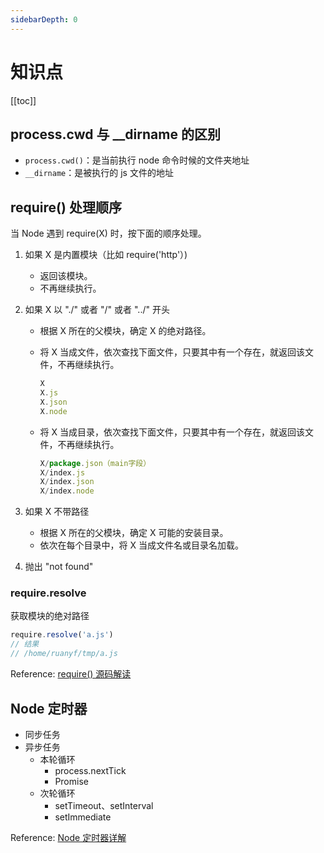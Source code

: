 ```yaml
---
sidebarDepth: 0
---
```


# 知识点

[[toc]]

## process.cwd 与 __dirname 的区别

- `process.cwd()`：是当前执行 node 命令时候的文件夹地址
- `__dirname`：是被执行的 js 文件的地址

## require() 处理顺序

当 Node 遇到 require(X) 时，按下面的顺序处理。

1. 如果 X 是内置模块（比如 require('http'）)
    - 返回该模块。
    - 不再继续执行。
2. 如果 X 以 "./" 或者 "/" 或者 "../" 开头
    - 根据 X 所在的父模块，确定 X 的绝对路径。
    - 将 X 当成文件，依次查找下面文件，只要其中有一个存在，就返回该文件，不再继续执行。

      ```js
      X
      X.js
      X.json
      X.node
      ```

    - 将 X 当成目录，依次查找下面文件，只要其中有一个存在，就返回该文件，不再继续执行。

      ```js
      X/package.json（main字段）
      X/index.js
      X/index.json
      X/index.node
      ```

3. 如果 X 不带路径
    - 根据 X 所在的父模块，确定 X 可能的安装目录。
    - 依次在每个目录中，将 X 当成文件名或目录名加载。
4. 抛出 "not found"

### require.resolve

获取模块的绝对路径

```js
require.resolve('a.js')
// 结果
// /home/ruanyf/tmp/a.js
```

Reference: [require() 源码解读](http://www.ruanyifeng.com/blog/2015/05/require.html)

## Node 定时器

- 同步任务
- 异步任务
  - 本轮循环
    - process.nextTick
    - Promise
  - 次轮循环
    - setTimeout、setInterval
    - setImmediate

Reference: [Node 定时器详解](http://www.ruanyifeng.com/blog/2018/02/node-event-loop.html)
